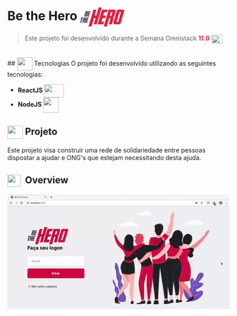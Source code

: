 # Be the Hero <img src="./front-end/src/assets/logo.svg" width="100" align="center">
  
>Este projeto foi desenvolvido durante a Semana Omnistack <strong style="color:#E02343">11.0</strong> <img src="https://github.githubassets.com/images/icons/emoji/unicode/1f680.png" width="25" height="20" align="center">
<br>
## <img src="https://github.githubassets.com/images/icons/emoji/unicode/1f680.png" width="35" height="30" align="center"/>  Tecnologias
O projeto foi desenvolvido utilizando as seguintes tecnologias:
<ul style="list-style:">
    <strong><li>ReactJS  <img src="https://upload.wikimedia.org/wikipedia/commons/thumb/a/a7/React-icon.svg/1200px-React-icon.svg.png" width="45" height="30" align="center" /></li>
    <li>NodeJS  <img src="https://i0.wp.com/codigosimples.net/wp-content/uploads/2017/03/nodejs.png?fit=500%2C500&ssl=1" width="35" height="35" align="center"  style="padding-left:50"/></li></strong>
</ul>


## <img src="https://github.githubassets.com/images/icons/emoji/unicode/1f4bb.png" width="35" height="30" align="center"> Projeto
Este projeto visa construir uma rede de solidariedade entre pessoas dispostar a ajudar e ONG's que estejam necessitando desta ajuda. 
<br>
## <img src="https://github.githubassets.com/images/icons/emoji/octocat.png" width="30" height="28" align="center" style="margin-right: 10px"/>Overview
<img src="./front-end/src/assets/inicio.gif">


<!-- ![](https://media2.giphy.com/media/TQnF6XSwX2axW/giphy.gif?cid=ecf05e471bdd8a960f8cb2c24629e80046637df8e93c9f77&rid=giphy.gif) -->
